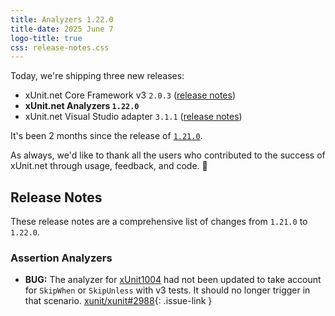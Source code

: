 ```yaml
---
title: Analyzers 1.22.0
title-date: 2025 June 7
logo-title: true
css: release-notes.css
---
```


Today, we're shipping three new releases:

* xUnit.net Core Framework v3 `2.0.3` ([release notes](/releases/v3/2.0.3))
* **xUnit.net Analyzers `1.22.0`**
* xUnit.net Visual Studio adapter `3.1.1` ([release notes](/releases/visualstudio/3.1.1))

It's been 2 months since the release of [`1.21.0`](1.21.0).

As always, we'd like to thank all the users who contributed to the success of xUnit.net through usage, feedback, and code. 🎉

## Release Notes

These release notes are a comprehensive list of changes from `1.21.0` to `1.22.0`.

### Assertion Analyzers

* **BUG:** The analyzer for [xUnit1004](/xunit.analyzers/rules/xUnit1004) had not been updated to take account for `SkipWhen` or `SkipUnless` with v3 tests. It should no longer trigger in that scenario. [xunit/xunit#2988](https://github.com/xunit/xunit/issues/2988){: .issue-link }
